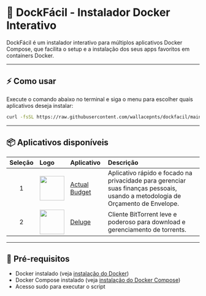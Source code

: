 # 🚀 DockFácil - Instalador Docker Interativo

DockFácil é um instalador interativo para múltiplos aplicativos Docker Compose, que facilita o setup e a instalação dos seus apps favoritos em containers Docker.

---

## ⚡ Como usar

Execute o comando abaixo no terminal e siga o menu para escolher quais aplicativos deseja instalar:

```bash
curl -fsSL https://raw.githubusercontent.com/wallacepnts/dockfacil/main/install.sh | sudo bash
```
---

## 📦 Aplicativos disponíveis

| Seleção | Logo | Aplicativo  | Descrição |
| :---: | :--- | :--- | :--- |
| 1 | <img src="https://cdn.jsdelivr.net/gh/selfhst/icons/png/actual-budget.png" width="64" /> | [Actual Budget](https://github.com/actualbudget/actual)  | Aplicativo rápido e focado na privacidade para gerenciar suas finanças pessoais, usando a metodologia de Orçamento de Envelope. |
| 2 | <img src="https://cdn.jsdelivr.net/gh/selfhst/icons/png/deluge.png" width="64" /> | [Deluge](https://deluge-torrent.org/) | Cliente BitTorrent leve e poderoso para download e gerenciamento de torrents. |


---

## 🔧 Pré-requisitos

- Docker instalado (veja [instalação do Docker](https://docs.docker.com/get-docker/))
- Docker Compose instalado (veja [instalação do Docker Compose](https://docs.docker.com/compose/install/))
- Acesso sudo para executar o script



